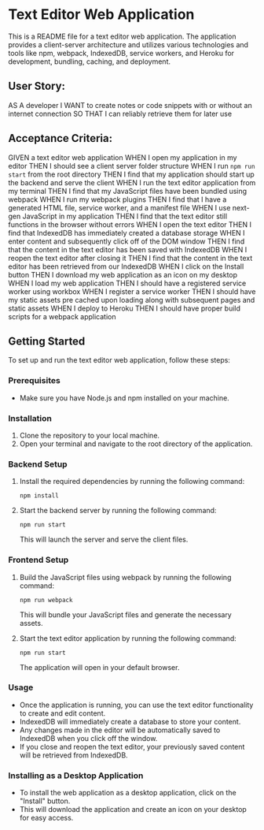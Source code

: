 # Text Editor Web Application

This is a README file for a text editor web application. The application provides a client-server architecture and utilizes various technologies and tools like npm, webpack, IndexedDB, service workers, and Heroku for development, bundling, caching, and deployment.

## User Story: 
AS A developer
I WANT to create notes or code snippets with or without an internet connection
SO THAT I can reliably retrieve them for later use

## Acceptance Criteria:
GIVEN a text editor web application
WHEN I open my application in my editor
THEN I should see a client server folder structure
WHEN I run `npm run start` from the root directory
THEN I find that my application should start up the backend and serve the client
WHEN I run the text editor application from my terminal
THEN I find that my JavaScript files have been bundled using webpack
WHEN I run my webpack plugins
THEN I find that I have a generated HTML file, service worker, and a manifest file
WHEN I use next-gen JavaScript in my application
THEN I find that the text editor still functions in the browser without errors
WHEN I open the text editor
THEN I find that IndexedDB has immediately created a database storage
WHEN I enter content and subsequently click off of the DOM window
THEN I find that the content in the text editor has been saved with IndexedDB
WHEN I reopen the text editor after closing it
THEN I find that the content in the text editor has been retrieved from our IndexedDB
WHEN I click on the Install button
THEN I download my web application as an icon on my desktop
WHEN I load my web application
THEN I should have a registered service worker using workbox
WHEN I register a service worker
THEN I should have my static assets pre cached upon loading along with subsequent pages and static assets
WHEN I deploy to Heroku
THEN I should have proper build scripts for a webpack application

## Getting Started

To set up and run the text editor web application, follow these steps:

### Prerequisites

- Make sure you have Node.js and npm installed on your machine.

### Installation

1. Clone the repository to your local machine.
2. Open your terminal and navigate to the root directory of the application.

### Backend Setup

1. Install the required dependencies by running the following command:

   ```shell
   npm install
   ```

2. Start the backend server by running the following command:

   ```shell
   npm run start
   ```

   This will launch the server and serve the client files.

### Frontend Setup

1. Build the JavaScript files using webpack by running the following command:

   ```shell
   npm run webpack
   ```

   This will bundle your JavaScript files and generate the necessary assets.

2. Start the text editor application by running the following command:

   ```shell
   npm run start
   ```

   The application will open in your default browser.

### Usage

- Once the application is running, you can use the text editor functionality to create and edit content.
- IndexedDB will immediately create a database to store your content.
- Any changes made in the editor will be automatically saved to IndexedDB when you click off the window.
- If you close and reopen the text editor, your previously saved content will be retrieved from IndexedDB.

### Installing as a Desktop Application

- To install the web application as a desktop application, click on the "Install" button.
- This will download the application and create an icon on your desktop for easy access.
